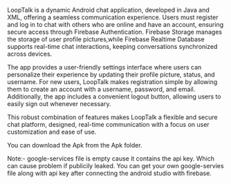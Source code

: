 LoopTalk is a dynamic Android chat application, developed in Java and XML, offering a seamless communication experience. 
Users must register and log in to chat with others who are online and have an account, ensuring secure access through 
Firebase Authentication. Firebase Storage manages the storage of user profile pictures,while Firebase Realtime Database
supports real-time chat interactions, keeping conversations synchronized across devices.

The app provides a user-friendly settings interface where users can personalize their experience by updating their profile
picture, status, and username. For new users, LoopTalk makes registration simple by allowing them to create an account 
with a username, password, and email. Additionally, the app includes a convenient logout button, allowing users to easily
sign out whenever necessary.

This robust combination of features makes LoopTalk a flexible and secure chat platform, designed, real-time 
communication with a focus on user customization and ease of use.

You can download the Apk from the Apk folder.

Note:- google-services file is empty cause it contains the api key. Which can cause problem if publicily leaked. 
You can get your own google-servies file along with api key after connecting the android studio with firebase.
